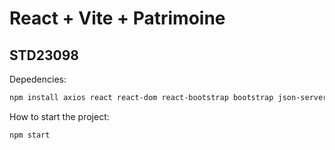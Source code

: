 # React + Vite + Patrimoine

## STD23098

Depedencies:

```bash
npm install axios react react-dom react-bootstrap bootstrap json-server
```

How to start the project:

```bash
npm start
```